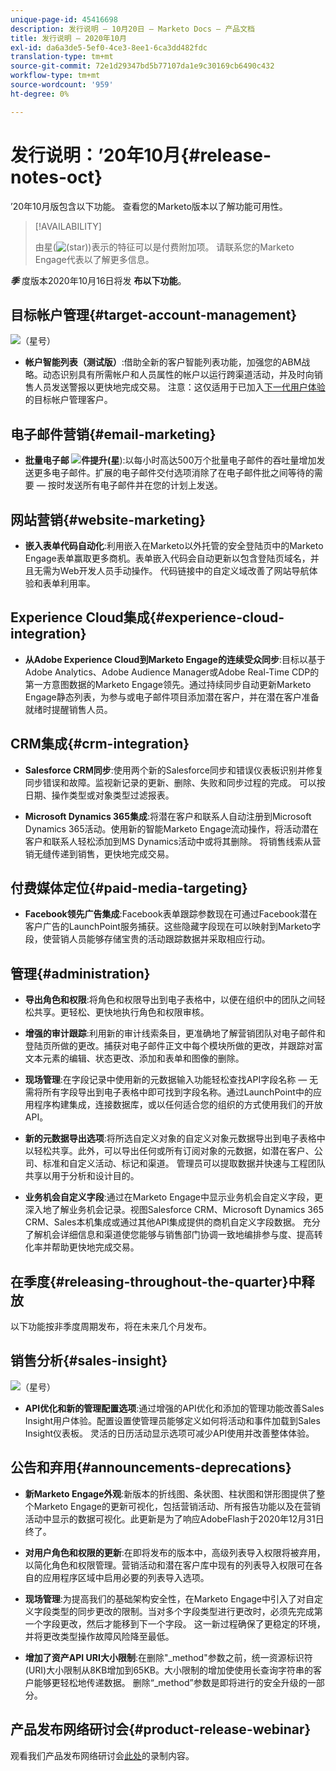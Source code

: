 ```yaml
---
unique-page-id: 45416698
description: 发行说明 — 10月20日 — Marketo Docs — 产品文档
title: 发行说明 — 2020年10月
exl-id: da6a3de5-5ef0-4ce3-8ee1-6ca3dd482fdc
translation-type: tm+mt
source-git-commit: 72e1d29347bd5b77107da1e9c30169cb6490c432
workflow-type: tm+mt
source-wordcount: '959'
ht-degree: 0%

---
```


# 发行说明：’20年10月{#release-notes-oct}

’20年10月版包含以下功能。 查看您的Marketo版本以了解功能可用性。

>[!AVAILABILITY]
>
>由星(![(star)](assets/star-yellow.svg))表示的特征可以是付费附加项。 请联系您的Marketo Engage代表以了解更多信息。

**_季_** 度版本2020年10月16日将发 **布以下功能**。

## 目标帐户管理{#target-account-management}

![（星号）](assets/star-yellow.svg)

* **帐户智能列表（测试版）**:借助全新的客户智能列表功能，加强您的ABM战略。动态识别具有所需帐户和人员属性的帐户以运行跨渠道活动，并及时向销售人员发送警报以更快地完成交易。 注意：这仅适用于已加入[下一代用户体验](https://nation.marketo.com/t5/Employee-Blogs/The-Next-Generation-Marketo-Engage-Experience/ba-p/304205)的目标帐户管理客户。

## 电子邮件营销{#email-marketing}

* **批量电子邮 ![件提升(星](assets/star-yellow.svg)**):以每小时高达500万个批量电子邮件的吞吐量增加发送更多电子邮件。扩展的电子邮件交付选项消除了在电子邮件批之间等待的需要 — 按时发送所有电子邮件并在您的计划上发送。

## 网站营销{#website-marketing}

* **嵌入表单代码自动化**:利用嵌入在Marketo以外托管的安全登陆页中的Marketo Engage表单赢取更多商机。表单嵌入代码会自动更新以包含登陆页域名，并且无需为Web开发人员手动操作。 代码链接中的自定义域改善了网站导航体验和表单利用率。

## Experience Cloud集成{#experience-cloud-integration}

* **从Adobe Experience Cloud到Marketo Engage的连续受众同步**:目标以基于Adobe Analytics、Adobe Audience Manager或Adobe Real-Time CDP的第一方意图数据的Marketo Engage领先。通过持续同步自动更新Marketo Engage静态列表，为参与或电子邮件项目添加潜在客户，并在潜在客户准备就绪时提醒销售人员。

## CRM集成{#crm-integration}

* **Salesforce CRM同步**:使用两个新的Salesforce同步和错误仪表板识别并修复同步错误和故障。监视新记录的更新、删除、失败和同步过程的完成。 可以按日期、操作类型或对象类型过滤报表。

* **Microsoft Dynamics 365集成**:将潜在客户和联系人自动注册到Microsoft Dynamics 365活动。使用新的智能Marketo Engage流动操作，将活动潜在客户和联系人轻松添加到MS Dynamics活动中或将其删除。 将销售线索从营销无缝传递到销售，更快地完成交易。

## 付费媒体定位{#paid-media-targeting}

* **Facebook领先广告集成**:Facebook表单跟踪参数现在可通过Facebook潜在客户广告的LaunchPoint服务捕获。这些隐藏字段现在可以映射到Marketo字段，使营销人员能够存储宝贵的活动跟踪数据并采取相应行动。

## 管理{#administration}

* **导出角色和权限**:将角色和权限导出到电子表格中，以便在组织中的团队之间轻松共享。更轻松、更快地执行角色和权限审核。

* **增强的审计跟踪**:利用新的审计线索条目，更准确地了解营销团队对电子邮件和登陆页所做的更改。捕获对电子邮件正文中每个模块所做的更改，并跟踪对富文本元素的编辑、状态更改、添加和表单和图像的删除。

* **现场管理**:在字段记录中使用新的元数据输入功能轻松查找API字段名称 — 无需将所有字段导出到电子表格中即可找到字段名称。通过LaunchPoint中的应用程序构建集成，连接数据库，或以任何适合您的组织的方式使用我们的开放API。

* **新的元数据导出选项**:将所选自定义对象的自定义对象元数据导出到电子表格中以轻松共享。此外，可以导出任何或所有订阅对象的元数据，如潜在客户、公司、标准和自定义活动、标记和渠道。 管理员可以提取数据并快速与工程团队共享以用于分析和设计目的。

* **业务机会自定义字段**:通过在Marketo Engage中显示业务机会自定义字段，更深入地了解业务机会记录。视图Salesforce CRM、Microsoft Dynamics 365 CRM、Sales本机集成或通过其他API集成提供的商机自定义字段数据。 充分了解机会详细信息和渠道使您能够与销售部门协调一致地编排参与度、提高转化率并帮助更快地完成交易。

## 在季度{#releasing-throughout-the-quarter}中释放

以下功能按非季度周期发布，将在未来几个月发布。

## 销售分析{#sales-insight}

![（星号）](assets/star-yellow.svg)

* **API优化和新的管理配置选项**:通过增强的API优化和添加的管理功能改善Sales Insight用户体验。配置设置使管理员能够定义如何将活动和事件加载到Sales Insight仪表板。 灵活的日历活动显示选项可减少API使用并改善整体体验。

## 公告和弃用{#announcements-deprecations}

* **新Marketo Engage外观**:新版本的折线图、条状图、柱状图和饼形图提供了整个Marketo Engage的更新可视化，包括营销活动、所有报告功能以及在营销活动中显示的数据可视化。此更新是为了响应AdobeFlash于2020年12月31日终了。

* **对用户角色和权限的更新**:在即将发布的版本中，高级列表导入权限将被弃用，以简化角色和权限管理。营销活动和潜在客户库中现有的列表导入权限可在各自的应用程序区域中启用必要的列表导入选项。

* **现场管理**:为提高我们的基础架构安全性，在Marketo Engage中引入了对自定义字段类型的同步更改的限制。当对多个字段类型进行更改时，必须先完成第一个字段更改，然后才能移到下一个字段。 这一新过程确保了更稳定的环境，并将更改类型操作故障风险降至最低。

* **增加了资产API URI大小限制**:在删除&quot;_method&quot;参数之前，统一资源标识符(URI)大小限制从8KB增加到65KB。大小限制的增加使使用长查询字符串的客户能够更轻松地传递数据。 删除“_method”参数是即将进行的安全升级的一部分。

## 产品发布网络研讨会{#product-release-webinar}

观看我们产品发布网络研讨会[此处](https://engage.marketo.com/Oct_20_Release_OnDemand.html)的录制内容。
